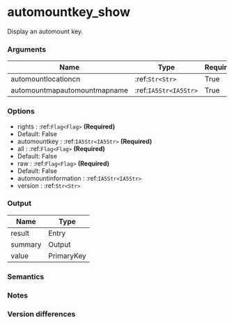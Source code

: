 [//]: # (THE CONTENT BELOW IS GENERATED. DO NOT EDIT.)
# automountkey_show
Display an automount key.

### Arguments
|Name|Type|Required
|-|-|-
|automountlocationcn|:ref:`Str<Str>`|True
|automountmapautomountmapname|:ref:`IA5Str<IA5Str>`|True

### Options
* rights : :ref:`Flag<Flag>` **(Required)**
 * Default: False
* automountkey : :ref:`IA5Str<IA5Str>` **(Required)**
* all : :ref:`Flag<Flag>` **(Required)**
 * Default: False
* raw : :ref:`Flag<Flag>` **(Required)**
 * Default: False
* automountinformation : :ref:`IA5Str<IA5Str>`
* version : :ref:`Str<Str>`

### Output
|Name|Type
|-|-
|result|Entry
|summary|Output
|value|PrimaryKey

[//]: # (ADD YOUR NOTES BELOW. THESE WILL BE PICKED EVERY TIME THE DOCS ARE REGENERATED. //end)
### Semantics

### Notes

### Version differences